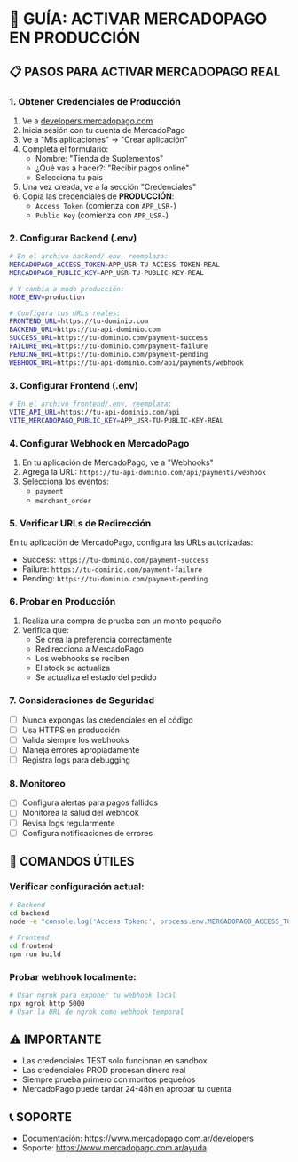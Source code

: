 # 🚀 GUÍA: ACTIVAR MERCADOPAGO EN PRODUCCIÓN

## 📋 PASOS PARA ACTIVAR MERCADOPAGO REAL

### 1. Obtener Credenciales de Producción
1. Ve a [developers.mercadopago.com](https://developers.mercadopago.com)
2. Inicia sesión con tu cuenta de MercadoPago
3. Ve a "Mis aplicaciones" → "Crear aplicación"
4. Completa el formulario:
   - Nombre: "Tienda de Suplementos"
   - ¿Qué vas a hacer?: "Recibir pagos online"
   - Selecciona tu país
5. Una vez creada, ve a la sección "Credenciales"
6. Copia las credenciales de **PRODUCCIÓN**:
   - `Access Token` (comienza con `APP_USR-`)
   - `Public Key` (comienza con `APP_USR-`)

### 2. Configurar Backend (.env)
```bash
# En el archivo backend/.env, reemplaza:
MERCADOPAGO_ACCESS_TOKEN=APP_USR-TU-ACCESS-TOKEN-REAL
MERCADOPAGO_PUBLIC_KEY=APP_USR-TU-PUBLIC-KEY-REAL

# Y cambia a modo producción:
NODE_ENV=production

# Configura tus URLs reales:
FRONTEND_URL=https://tu-dominio.com
BACKEND_URL=https://tu-api-dominio.com
SUCCESS_URL=https://tu-dominio.com/payment-success
FAILURE_URL=https://tu-dominio.com/payment-failure
PENDING_URL=https://tu-dominio.com/payment-pending
WEBHOOK_URL=https://tu-api-dominio.com/api/payments/webhook
```

### 3. Configurar Frontend (.env)
```bash
# En el archivo frontend/.env, reemplaza:
VITE_API_URL=https://tu-api-dominio.com/api
VITE_MERCADOPAGO_PUBLIC_KEY=APP_USR-TU-PUBLIC-KEY-REAL
```

### 4. Configurar Webhook en MercadoPago
1. En tu aplicación de MercadoPago, ve a "Webhooks"
2. Agrega la URL: `https://tu-api-dominio.com/api/payments/webhook`
3. Selecciona los eventos:
   - `payment`
   - `merchant_order`

### 5. Verificar URLs de Redirección
En tu aplicación de MercadoPago, configura las URLs autorizadas:
- Success: `https://tu-dominio.com/payment-success`
- Failure: `https://tu-dominio.com/payment-failure`
- Pending: `https://tu-dominio.com/payment-pending`

### 6. Probar en Producción
1. Realiza una compra de prueba con un monto pequeño
2. Verifica que:
   - Se crea la preferencia correctamente
   - Redirecciona a MercadoPago
   - Los webhooks se reciben
   - El stock se actualiza
   - Se actualiza el estado del pedido

### 7. Consideraciones de Seguridad
- [ ] Nunca expongas las credenciales en el código
- [ ] Usa HTTPS en producción
- [ ] Valida siempre los webhooks
- [ ] Maneja errores apropiadamente
- [ ] Registra logs para debugging

### 8. Monitoreo
- [ ] Configura alertas para pagos fallidos
- [ ] Monitorea la salud del webhook
- [ ] Revisa logs regularmente
- [ ] Configura notificaciones de errores

## 🔧 COMANDOS ÚTILES

### Verificar configuración actual:
```bash
# Backend
cd backend
node -e "console.log('Access Token:', process.env.MERCADOPAGO_ACCESS_TOKEN?.substring(0, 20) + '...')"

# Frontend
cd frontend
npm run build
```

### Probar webhook localmente:
```bash
# Usar ngrok para exponer tu webhook local
npx ngrok http 5000
# Usar la URL de ngrok como webhook temporal
```

## ⚠️ IMPORTANTE
- Las credenciales TEST solo funcionan en sandbox
- Las credenciales PROD procesan dinero real
- Siempre prueba primero con montos pequeños
- MercadoPago puede tardar 24-48h en aprobar tu cuenta

## 📞 SOPORTE
- Documentación: https://www.mercadopago.com.ar/developers
- Soporte: https://www.mercadopago.com.ar/ayuda